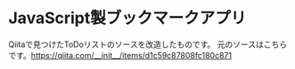# JavaScript製ブックマークアプリ
Qiitaで見つけたToDoリストのソースを改造したものです。
元のソースはこちらです。https://qiita.com/__init__/items/d1c59c87808fc180c871
